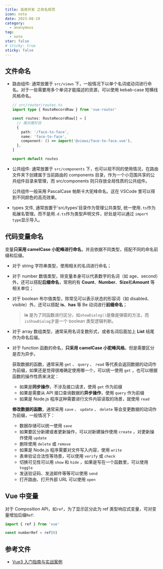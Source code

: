 ```yaml
---
title: 高效开发 之命名规范
icon: note
date: 2023-08-19
category:
  - anonymous
tag:
  - note
star: false
# sticky: true
sticky: false
---
```


## 文件命名

- 路由组件: 通常放置于 `src/views` 下，一般情况下以单个名词或动词进行命名。对于一些需要用多个单词才能描述的资源，可以使用 kebab-case 短横线风格命名。

  ```ts
  // src/router/routes.ts
  import type { RouteRecordRaw } from 'vue-router'

  const routes: RouteRecordRaw[] = [
    // 面对面栏目
    {
      path: '/face-to-face',
      name: 'face-to-face',
      component: () => import('@views/face-to-face.vue'),
    },
  ]

  export default routes
  ```

- 公共组件: 通常放置于 `src/components` 下，也可以视不同的使用情况，在路由文件夹下创建属于当前路由的 components 目录，作为一个小范围共享的公共组件目录来管理，而 src/components 则只存放全局性质的公共组件。

  公共组件一般采用 PascalCase 帕斯卡大驼峰命名。这在 VSCode 里可以得到不同颜色的高亮效果。

- types 文件, 通常放置于'src/types'目录作为管理公共类型, 统一使用`.ts`作为拓展名管理。而不是用`.d.ts`作为类型声明文件，好处是可以通过 `import type`显示导入。

## 代码变量命名

变量**只采用 camelCase 小驼峰进行命名**，并且依据不同类型，搭配不同的命名前缀和后缀。

- 对于 string 字符串类型，使用相关的名词进行命名；
- 对于 number 数值类型，除变量本身可以代表数字的名词（如 age、second）外，还可以搭配**后缀命名**，常用的有 **Count**、**Number**、**Size**和**Amount** 等相关单位；
- 对于 boolean 布尔值类型，除常见可以表示状态的形容词（如 disabled、visible）外，还可以搭配 **is**、**has** 等 Be 动词进行**前缀命名**；

  > **is** 是为了同函数进行区分，如`showDialog()`是像是弹窗的方法，而 `isShowDialog`才是一个 boolean 类型逻辑判断。

- 对于 array 数组类型，通常采用名词复数形式，或者名词后面加上 **List** 结尾作为命名后缀。
- 对于 function 函数的命名，**只采用 camelCase 小驼峰风格**。但是需要区分是否为异步。

  获取数据的函数，通常采用 `get` 、 `query` 、 `read` 等代表会返回数据的动词作为前缀，如果还是觉得很难确定使用哪一个，可以统一使用 `get` ，也可以根据函数的操作性质来决定：

  - 如果是**同步操作**，不涉及接口请求，使用 `get` 作为前缀
  - 如果是需要从 API 接口查询数据的**异步操作**，使用 `query` 作为前缀
  - 如果是 Node.js 程序这种需要进行文件内容读取的场景，就使用 `read`

  **修改数据的函数**，通常采用 `save` 、 `update` 、 `delete` 等会变更数据的动词作为前缀，一般情况下：

  - 数据存储可以统一使用 `save`
  - 如果要区分新建或者更新操作，可以对新建操作使用 `create` ，对更新操作使用 `update`
  - 删除使用 `delete` 或 `remove`
  - 如果是 Node.js 程序需要对文件写入内容，使用 `write`
  - 表单验证合法性等场景，可以使用 `verify` 或 `check`
  - 切换可见性可以用 `show` 和 `hide` ，如果是写在一个函数里，可以使用 `toggle`
  - 发送验证码、发送邮件等等可以使用 `send`
  - 打开路由、打开外部 URL 可以使用 `open`

## Vue 中变量

对于 Composition API，如`ref`，为了显示区分此为 ref 类型响应式变量，可对变量增加后缀`Ref`:

```js
import { ref } from 'vue'

const numberRef = ref(0)
```

## 参考文件

- [Vue3 入门指南与实战案例](https://vue3.chengpeiquan.com/efficient.html#%E5%91%BD%E5%90%8D%E6%8A%80%E5%B7%A7)
